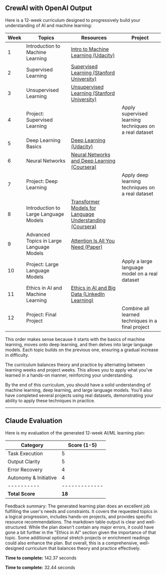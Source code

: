 ## CrewAI with OpenAI Output

Here is a 12-week curriculum designed to progressively build your understanding of AI and machine learning:

| Week | Topics | Resources | Project |
|------|--------|-----------|---------|
| 1 | Introduction to Machine Learning | [Intro to Machine Learning (Udacity)](https://www.udacity.com/course/intro-to-machine-learning--ud120) | |
| 2 | Supervised Learning | [Supervised Learning (Stanford University)](https://see.stanford.edu/Course/CS229) | |
| 3 | Unsupervised Learning | [Unsupervised Learning (Stanford University)](https://see.stanford.edu/Course/CS229) | |
| 4 | Project: Supervised Learning | | Apply supervised learning techniques on a real dataset |
| 5 | Deep Learning Basics | [Deep Learning (Udacity)](https://www.udacity.com/course/deep-learning--ud730) | |
| 6 | Neural Networks | [Neural Networks and Deep Learning (Coursera)](https://www.coursera.org/learn/neural-networks-deep-learning) | |
| 7 | Project: Deep Learning | | Apply deep learning techniques on a real dataset |
| 8 | Introduction to Large Language Models | [Transformer Models for Language Understanding (Coursera)](https://www.coursera.org/learn/transformer-models-for-language-understanding) | |
| 9 | Advanced Topics in Large Language Models | [Attention Is All You Need (Paper)](https://arxiv.org/abs/1706.03762) | |
| 10 | Project: Large Language Models | | Apply a large language model on a real dataset |
| 11 | Ethics in AI and Machine Learning | [Ethics in AI and Big Data (LinkedIn Learning)](https://www.linkedin.com/learning/ethics-in-ai-and-big-data) | |
| 12 | Project: Final Project | | Combine all learned techniques in a final project |

This order makes sense because it starts with the basics of machine learning, moves onto deep learning, and then delves into large language models. Each topic builds on the previous one, ensuring a gradual increase in difficulty. 

The curriculum balances theory and practice by alternating between learning weeks and project weeks. This allows you to apply what you've learned in a hands-on manner, reinforcing your understanding.

By the end of this curriculum, you should have a solid understanding of machine learning, deep learning, and large language models. You'll also have completed several projects using real datasets, demonstrating your ability to apply these techniques in practice.

---

## Claude Evaluation

Here is my evaluation of the generated 12-week AI/ML learning plan:

| Category | Score (1-5) |
|----------|-------------|
| Task Execution | 5 |
| Output Clarity | 5 |  
| Error Recovery | 4 |
| Autonomy & Initiative | 4 |
|----------|-------------|
| **Total Score** | **18** |

Feedback summary: The generated learning plan does an excellent job fulfilling the user's needs and constraints. It covers the requested topics in a logical progression, includes hands-on projects, and provides specific resource recommendations. The markdown table output is clear and well-structured. While the plan doesn't contain any major errors, it could have gone a bit further in the "Ethics in AI" section given the importance of that topic. Some additional optional stretch projects or enrichment readings could also enhance the plan. But overall, this is a comprehensive, well-designed curriculum that balances theory and practice effectively.

**Time to complete:** 142.37 seconds

**Time to complete:** 32.44 seconds
